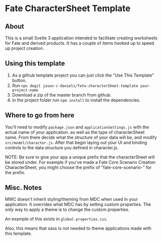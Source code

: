 # Fate CharacterSheet Template

## About
This is a small Svelte 3 application intended to facilitate creating worksheets for Fate and derived products. 
It has a couple of items hooked up to speed up project creation.

## Using this template
1. As a github template project  you can just click the "Use This Template" button.
2. Run `npx degit jason-c-daniels/fate-characterSheet-template your-project-name`
3. Download a zip of the master branch from github.
4. In the project folder run `npm install` to install the dependencies.

## Where to go from here
You'll need to modify `package.json` and `applicationSettings.js` with the actual name of your application.
as well as the type of characterSheet name.  From there decide what the structure of your data will be,
and modify `src/model/character.js`. After that begin laying out your UI and binding controls to the data
structure you defined in character.js.

NOTE: Be sure to give your app a unique prefix that the characterSheet will be stored under.
For example if you've made a Fate Core Scenario Creation CharacterSheet, you might choose the prefix of
"fate-core-scenario-" for the prefix. 

## Misc. Notes
MWC doesn't inherit styling/theming from MDC when 
used in your application. It overrides what MDC has by setting custom properties. 
The only way to apply a theme is to change the custom properties.

An example of this exists in `global-properties.css`.

Also, this means that sass is not needed to theme applications made with this 
template.
